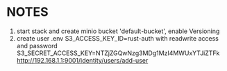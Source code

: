 # NOTES

1. start stack and create minio bucket 'default-bucket', enable Versioning
2. create user 
   .env
     S3_ACCESS_KEY_ID=rust-auth
       with readwrite access and password
     S3_SECRET_ACCESS_KEY=NTZjZGQwNzg3MDg1MzI4MWUxYTJiZTFk
   http://192.168.1.1:9001/identity/users/add-user
